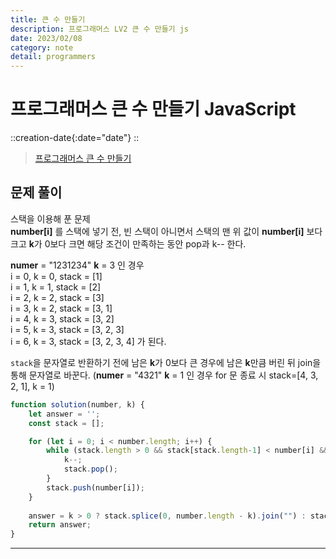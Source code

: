 ```yaml
---
title: 큰 수 만들기
description: 프로그래머스 LV2 큰 수 만들기 js
date: 2023/02/08
category: note
detail: programmers
---
```


# 프로그래머스 큰 수 만들기 JavaScript
::creation-date{:date="date"}
::

> <a href="https://school.programmers.co.kr/learn/courses/30/lessons/42883#" target="_blank" class="font-bold">프로그래머스 큰 수 만들기</a>

## 문제 풀이
스택을 이용해 푼 문제  
**number\[i]** 를 스택에 넣기 전, 빈 스택이 아니면서 스택의 맨 위 값이 **number\[i]** 보다 크고 **k**가 0보다 크면
해당 조건이 만족하는 동안 pop과 k-- 한다.  

**numer** = "1231234" **k** = 3 인 경우  
i = 0, k = 0, stack = \[1]  
i = 1, k = 1, stack = \[2]  
i = 2, k = 2, stack = \[3]  
i = 3, k = 2, stack = \[3, 1]  
i = 4, k = 3, stack = \[3, 2]    
i = 5, k = 3, stack = \[3, 2, 3]  
i = 6, k = 3, stack = \[3, 2, 3, 4]  가 된다.   

`stack`을 문자열로 반환하기 전에 남은 **k**가 0보다 큰 경우에 남은 **k**만큼 버린 뒤 join을 통해 문자열로 바꾼다. 
(**numer** = "4321" **k** = 1 인 경우 for 문 종료 시 stack=\[4, 3, 2, 1], k = 1)

```js [solution.js]
function solution(number, k) {
    let answer = '';
    const stack = [];

    for (let i = 0; i < number.length; i++) {
        while (stack.length > 0 && stack[stack.length-1] < number[i] && k > 0) {
            k--;
            stack.pop();
        }
        stack.push(number[i]);
    }
    
    answer = k > 0 ? stack.splice(0, number.length - k).join("") : stack.join("");
    return answer;
}

```

---